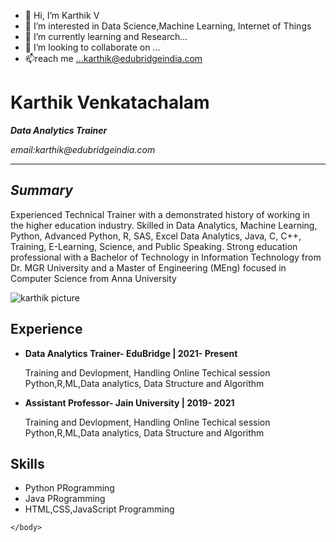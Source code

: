 - 👋 Hi, I’m Karthik V
- 👀 I’m interested in Data Science,Machine Learning, Internet of Things
- 🌱 I’m currently learning and Research...
- 💞️ I’m looking to collaborate on ...
- 📫reach me ...karthik@edubridgeindia.com

<!---
svkarthik86/svkarthik86 is a ✨ special ✨ repository because its `README.md` (this file) appears on your GitHub profile.
You can click the Preview link to take a look at your changes.
--->
<!DOCTYPE html> 
<html>
    <head><title>My Resume </title></head>
    <body>
        <h1>Karthik Venkatachalam</h1>
            <p><i><b>Data Analytics Trainer</b></i></p>
            <p><em>email:karthik@edubridgeindia.com</em></p>
            <hr/>
            <h2><i>Summary</i></h2>
            <p>Experienced Technical Trainer with a demonstrated history of working in the higher education industry. Skilled in Data Analytics, Machine Learning, Python, Advanced Python, R, SAS, Excel Data Analytics, Java, C, C++, Training, E-Learning, Science, and Public Speaking. Strong education professional with a Bachelor of Technology in Information Technology from Dr. MGR University and a Master of Engineering (MEng) focused in Computer Science from Anna University </p>
<img src="https://media-exp1.licdn.com/dms/image/C5103AQHleVX4_Bs2Bg/profile-displayphoto-shrink_200_200/0/1517100487058?e=1669248000&v=beta&t=qyxfhx21MUPX7K_b09xKISTX_yBijG2_Gq8Srj4toTw" alt="karthik picture">
<h2><b>Experience</b></h2>
<ul>
  <li><b>Data Analytics Trainer- EduBridge | 2021- Present</b>
  <p> Training and Devlopment, Handling Online Techical session Python,R,ML,Data analytics, Data Structure and Algorithm</p>
  </li>
  <li><b>Assistant Professor- Jain University | 2019- 2021 </b>
  <p> Training and Devlopment, Handling Online Techical session Python,R,ML,Data analytics, Data Structure and Algorithm</p>
  </li>
</ul>
<h2><b>Skills</b></h2>
<ul>
  <li>Python PRogramming</li>
  <li>Java PRogramming</li>
  <li>HTML,CSS,JavaScript Programming</li>
</ul>


    </body>
</html>
